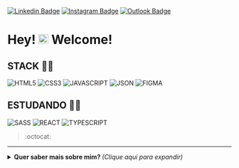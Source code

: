 [![Linkedin Badge](https://img.shields.io/badge/-LinkedIn-blue?style=for-the-badge&logo=Linkedin&logoColor=white&link=https://www.linkedin.com/in/lucas-bittencourt/)](https://www.linkedin.com/in/filipebarrosg//)
[![Instagram Badge](https://img.shields.io/badge/Instagram-E4405F?style=for-the-badge&logo=instagram&logoColor=white)](https://www.instagram.com/filipe_barrosg/)
[![Outlook Badge](https://img.shields.io/badge/Microsoft_Outlook-0078D4?style=for-the-badge&logo=microsoft-outlook&logoColor=white)](Filipe.araujo9@outlook.com)



# Hey! <img src="https://github.com/lucasgdb/lucasgdb/blob/master/assets/hi.gif" width="22px"> Welcome!

## STACK 👨‍💻

![HTML5](https://img.shields.io/badge/HTML5-E34F26?style=for-the-badge&logo=html5&logoColor=white)
![CSS3](https://img.shields.io/badge/CSS3-1572B6?style=for-the-badge&logo=css3&logoColor=white)
![JAVASCRIPT](https://img.shields.io/badge/JavaScript-323330?style=for-the-badge&logo=javascript&logoColor=F7DF1E)
![JSON](https://img.shields.io/badge/json-5E5C5C?style=for-the-badge&logo=json&logoColor=white)
![FIGMA](https://img.shields.io/badge/Figma-F24E1E?style=for-the-badge&logo=figma&logoColor=white)


## ESTUDANDO 👨‍🎓

![SASS](https://img.shields.io/badge/Sass-CC6699?style=for-the-badge&logo=sass&logoColor=white)
![REACT](https://img.shields.io/badge/React-20232A?style=for-the-badge&logo=react&logoColor=61DAFB)
![TYPESCRIPT](https://img.shields.io/badge/TypeScript-007ACC?style=for-the-badge&logo=typescript&logoColor=white)



 

> :octocat: []()

---

<details>
  <summary> <b> Quer saber mais sobre mim? </b> <i>(Clique aqui para expandir)</i> </summary>
  <br>

  <details>
     <summary> <b> Status </b> <i>(Clique aqui para expandir)</i> </summary>
     <br>
     <a href="https://github.com/anuraghazra/github-readme-stats">
        <img align="center" src="https://github-readme-stats.vercel.app/api?username=filipebarrosg&show_icons=true&count_private=true&theme=radical&hide=issues" />
     </a>
  </details>
  <details>
    <summary> <b> Top Languages </b> <i>(Clique aqui para expandir)</i> </summary>
    <br>
    <a href="https://github.com/anuraghazra/github-readme-stats">
        <img align="center" src="https://github-readme-stats.vercel.app/api/top-langs/?username=filipebarrosg"/>  
    </a>
 </details>
 
  ## Mais Tecnologias 

  ![Git](https://img.shields.io/badge/-Git-F05032?style=flat-square&logo=git&logoColor=white)
  ![VSCode](https://img.shields.io/badge/-VSCode-0085D1?style=flat-square&logo=visual-studio-code&logoColor=white)
  ![Linux](https://img.shields.io/badge/-Linux-16C60C?style=flat-square&logo=linux&logoColor=white)
  ![Windows](https://img.shields.io/badge/-Windows-00ADEF?style=flat-square&logo=windows&logoColor=white)
</details>
